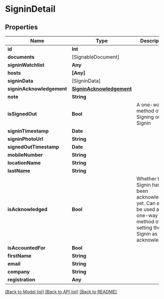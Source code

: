 # SigninDetail

## Properties
Name | Type | Description | Notes
------------ | ------------- | ------------- | -------------
**id** | **Int** |  | 
**documents** | [SignableDocument] |  | [optional] 
**signinWatchlist** | **Any** |  | [optional] 
**hosts** | **[Any]** |  | [optional] 
**signinData** | [SigninData] |  | [optional] 
**signinAcknowledgement** | [**SigninAcknowledgement**](SigninAcknowledgement.md) |  | [optional] 
**note** | **String** |  | [optional] 
**isSignedOut** | **Bool** | A one-way method of Signing out a Signin | [optional] 
**signinTimestamp** | **Date** |  | [optional] 
**signinPhotoUrl** | **String** |  | [optional] 
**signedOutTimestamp** | **Date** |  | [optional] 
**mobileNumber** | **String** |  | [optional] 
**locationName** | **String** |  | [optional] 
**lastName** | **String** |  | [optional] 
**isAcknowledged** | **Bool** | Whether this Signin has been acknowledged yet. Can also be used as a one-way method of setting the Signin as acknowledged. | [optional] 
**isAccountedFor** | **Bool** |  | [optional] 
**firstName** | **String** |  | [optional] 
**email** | **String** |  | [optional] 
**company** | **String** |  | [optional] 
**registration** | **Any** |  | [optional] 

[[Back to Model list]](../README.md#documentation-for-models) [[Back to API list]](../README.md#documentation-for-api-endpoints) [[Back to README]](../README.md)


